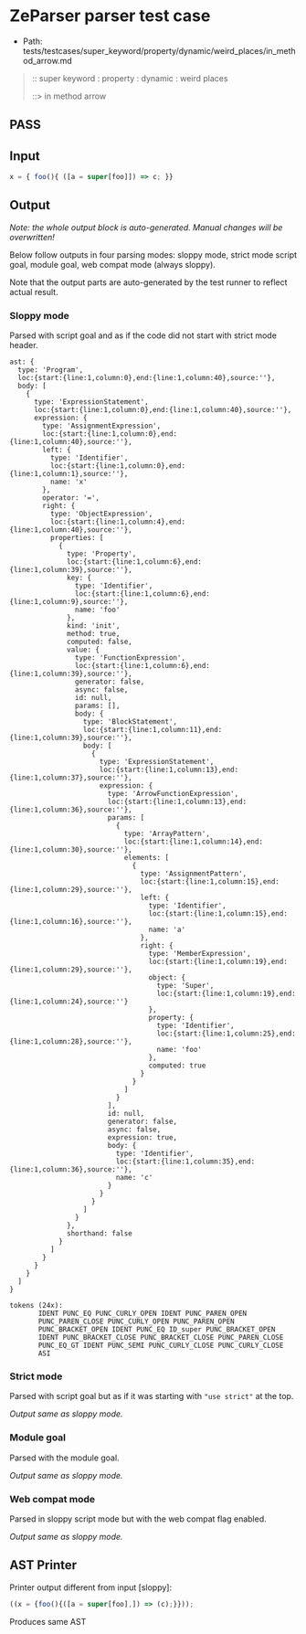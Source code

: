 # ZeParser parser test case

- Path: tests/testcases/super_keyword/property/dynamic/weird_places/in_method_arrow.md

> :: super keyword : property : dynamic : weird places
>
> ::> in method arrow
## PASS

## Input

`````js
x = { foo(){ ([a = super[foo]]) => c; }}
`````

## Output

_Note: the whole output block is auto-generated. Manual changes will be overwritten!_

Below follow outputs in four parsing modes: sloppy mode, strict mode script goal, module goal, web compat mode (always sloppy).

Note that the output parts are auto-generated by the test runner to reflect actual result.

### Sloppy mode

Parsed with script goal and as if the code did not start with strict mode header.

`````
ast: {
  type: 'Program',
  loc:{start:{line:1,column:0},end:{line:1,column:40},source:''},
  body: [
    {
      type: 'ExpressionStatement',
      loc:{start:{line:1,column:0},end:{line:1,column:40},source:''},
      expression: {
        type: 'AssignmentExpression',
        loc:{start:{line:1,column:0},end:{line:1,column:40},source:''},
        left: {
          type: 'Identifier',
          loc:{start:{line:1,column:0},end:{line:1,column:1},source:''},
          name: 'x'
        },
        operator: '=',
        right: {
          type: 'ObjectExpression',
          loc:{start:{line:1,column:4},end:{line:1,column:40},source:''},
          properties: [
            {
              type: 'Property',
              loc:{start:{line:1,column:6},end:{line:1,column:39},source:''},
              key: {
                type: 'Identifier',
                loc:{start:{line:1,column:6},end:{line:1,column:9},source:''},
                name: 'foo'
              },
              kind: 'init',
              method: true,
              computed: false,
              value: {
                type: 'FunctionExpression',
                loc:{start:{line:1,column:6},end:{line:1,column:39},source:''},
                generator: false,
                async: false,
                id: null,
                params: [],
                body: {
                  type: 'BlockStatement',
                  loc:{start:{line:1,column:11},end:{line:1,column:39},source:''},
                  body: [
                    {
                      type: 'ExpressionStatement',
                      loc:{start:{line:1,column:13},end:{line:1,column:37},source:''},
                      expression: {
                        type: 'ArrowFunctionExpression',
                        loc:{start:{line:1,column:13},end:{line:1,column:36},source:''},
                        params: [
                          {
                            type: 'ArrayPattern',
                            loc:{start:{line:1,column:14},end:{line:1,column:30},source:''},
                            elements: [
                              {
                                type: 'AssignmentPattern',
                                loc:{start:{line:1,column:15},end:{line:1,column:29},source:''},
                                left: {
                                  type: 'Identifier',
                                  loc:{start:{line:1,column:15},end:{line:1,column:16},source:''},
                                  name: 'a'
                                },
                                right: {
                                  type: 'MemberExpression',
                                  loc:{start:{line:1,column:19},end:{line:1,column:29},source:''},
                                  object: {
                                    type: 'Super',
                                    loc:{start:{line:1,column:19},end:{line:1,column:24},source:''}
                                  },
                                  property: {
                                    type: 'Identifier',
                                    loc:{start:{line:1,column:25},end:{line:1,column:28},source:''},
                                    name: 'foo'
                                  },
                                  computed: true
                                }
                              }
                            ]
                          }
                        ],
                        id: null,
                        generator: false,
                        async: false,
                        expression: true,
                        body: {
                          type: 'Identifier',
                          loc:{start:{line:1,column:35},end:{line:1,column:36},source:''},
                          name: 'c'
                        }
                      }
                    }
                  ]
                }
              },
              shorthand: false
            }
          ]
        }
      }
    }
  ]
}

tokens (24x):
       IDENT PUNC_EQ PUNC_CURLY_OPEN IDENT PUNC_PAREN_OPEN
       PUNC_PAREN_CLOSE PUNC_CURLY_OPEN PUNC_PAREN_OPEN
       PUNC_BRACKET_OPEN IDENT PUNC_EQ ID_super PUNC_BRACKET_OPEN
       IDENT PUNC_BRACKET_CLOSE PUNC_BRACKET_CLOSE PUNC_PAREN_CLOSE
       PUNC_EQ_GT IDENT PUNC_SEMI PUNC_CURLY_CLOSE PUNC_CURLY_CLOSE
       ASI
`````

### Strict mode

Parsed with script goal but as if it was starting with `"use strict"` at the top.

_Output same as sloppy mode._

### Module goal

Parsed with the module goal.

_Output same as sloppy mode._

### Web compat mode

Parsed in sloppy script mode but with the web compat flag enabled.

_Output same as sloppy mode._

## AST Printer

Printer output different from input [sloppy]:

````js
((x = {foo(){([a = super[foo],]) => (c);}}));
````

Produces same AST
